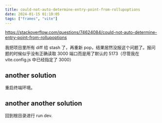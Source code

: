 ```yaml
---
title: could-not-auto-determine-entry-point-from-rollupoptions
date: 2024-01-15 01:10:05
tags: ["frames", "vite"]
---
```

https://stackoverflow.com/questions/74624084/could-not-auto-determine-entry-point-from-rollupoptions

我把项目里所有 diff 给 stash 了，再重新 pop，结果居然没报这个问题了。报问题的时候似乎没有正确读取 3000 端口而是用了默认的 5173（尽管我在 vite.config.js 中已经指定了 3000）

## another solution

重启终端环境。

## another another solution

回到根目录进行 run dev.

